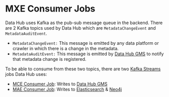# MXE Consumer Jobs
Data Hub uses Kafka as the pub-sub message queue in the backend. There are 2 Kafka topics used by Data Hub which are 
`MetadataChangeEvent` and `MetadataAuditEvent`.
* `MetadataChangeEvent:` This message is emitted by any data platform or crawler in which there is a change in the metadata.
* `MetadataAuditEvent:` This message is emitted by [Data Hub GMS](../gms) to notify that metadata change is registered.

To be able to consume from these two topics, there are two [Kafka Streams](https://kafka.apache.org/documentation/streams/)
 jobs Data Hub uses:
* [MCE Consumer Job](mce-consumer-job): Writes to [Data Hub GMS](../gms)
* [MAE Consumer Job](mae-consumer-job): Writes to [Elasticsearch](../docker/elasticsearch) & [Neo4j](../docker/neo4j)
